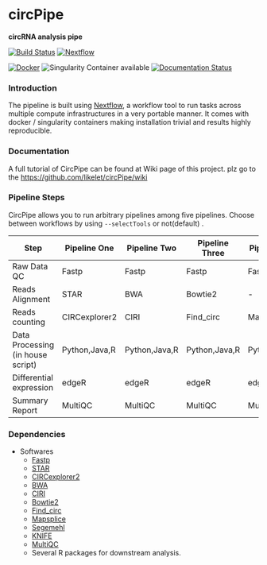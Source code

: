 # circPipe
**circRNA analysis pipe**

[![Build Status](https://travis-ci.org/likelet/cirpipe.svg?branch=master)](https://travis-ci.org/likelet/cirpipe)
[![Nextflow](https://img.shields.io/badge/nextflow-%E2%89%A50.32.0-brightgreen.svg)](https://www.nextflow.io/)

[![Docker](https://img.shields.io/docker/automated/likelet/cirpipe.svg)](https://hub.docker.com/r/likelet/cirpipe)
![Singularity Container available](
https://img.shields.io/badge/singularity-available-7E4C74.svg)
[![Documentation Status](https://readthedocs.org/projects/circpipe/badge/?version=latest)](https://circpipe.readthedocs.io/en/latest/?badge=latest)


### Introduction
The pipeline is built using [Nextflow](https://www.nextflow.io), a workflow tool to run tasks across multiple compute infrastructures in a very portable manner. It comes with docker / singularity containers making installation trivial and results highly reproducible.


### Documentation   

A full tutorial of CircPipe can be found at Wiki page of this project. plz go to the https://github.com/likelet/circPipe/wiki


### Pipeline Steps

CircPipe allows you to run arbitrary pipelines among five pipelines.
Choose between workflows by using `--selectTools` or not(default) .

| Step                                         | Pipeline One     | Pipeline Two          | Pipeline Three        | Pipeline Four         | Pipeline Five         |Pipeline Six         |
|----------------------------------------------|------------------|-----------------------|-----------------------|-----------------------|-----------------------|---------------------|
| Raw Data QC                                  | Fastp            | Fastp                 | Fastp                 | Fastp                 | Fastp                 |Fastp                |
| Reads Alignment                              | STAR             | BWA                   | Bowtie2               | -                     | -                     | -                   |
| Reads counting                               | CIRCexplorer2    | CIRI                  | Find_circ             | Mapsplice             | Segemehl              |KNIFE                |
| Data Processing (in house script)            | Python,Java,R    | Python,Java,R         | Python,Java,R         | Python,Java,R         | Python,Java,R         |Python,Java,R        |
| Differential expression                      | edgeR            | edgeR                 | edgeR                 | edgeR                 | edgeR                 |edgeR                |
| Summary Report                               | MultiQC          | MultiQC               | MultiQC               | MultiQC               | MultiQC               |MultiQC              |


### Dependencies
* Softwares
    * [Fastp](https://github.com/OpenGene/fastp)
    * [STAR](https://github.com/alexdobin/STAR)
    * [CIRCexplorer2](https://github.com/YangLab/CIRCexplorer2)
    * [BWA](https://github.com/lh3/bwa)
    * [CIRI](http://sourceforge.net/projects/ciri)
    * [Bowtie2](https://github.com/BenLangmead/bowtie2)
    * [Find_circ](https://github.com/marvin-jens/find_circ)
    * [Mapsplice](http://www.netlab.uky.edu/p/bioinfo/MapSplice2)
    * [Segemehl](http://www.bioinf.uni-leipzig.de/Software/segemehl/)
    * [KNIFE](https://github.com/lindaszabo/KNIFE)
    * [MultiQC](https://github.com/ewels/MultiQC)
    * Several R packages for downstream analysis.

